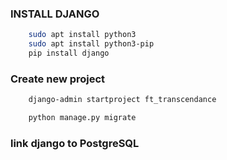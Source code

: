 ### INSTALL DJANGO

```bash
    sudo apt install python3
    sudo apt install python3-pip
    pip install django
```
### Create new project

```bash
    django-admin startproject ft_transcendance

    python manage.py migrate
```

### link django to PostgreSQL 